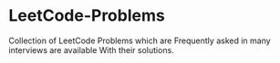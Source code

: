 # LeetCode-Problems
Collection of LeetCode Problems which are Frequently asked in many interviews are available With their solutions.
